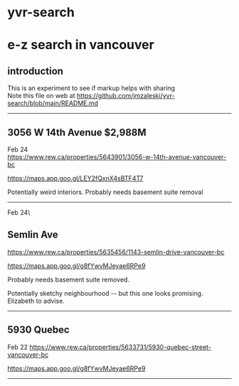 # yvr-search 

<!-- START doctoc -->
<!-- END doctoc -->

# e-z search in vancouver

## introduction
This is an experiment to see if markup helps with sharing\
Note this file on web at https://github.com/jmzaleski/yvr-search/blob/main/README.md
___

## 3056 W 14th Avenue $2,988M
Feb 24\
<https://www.rew.ca/properties/5643901/3056-w-14th-avenue-vancouver-bc>

<https://maps.app.goo.gl/LEY2fQxnX4sBTF4T7>

Potentially weird interiors. Probably needs basement suite removal
____
Feb 24\
## Semlin Ave
https://www.rew.ca/properties/5635456/1143-semlin-drive-vancouver-bc

https://maps.app.goo.gl/g8fYwvMJeyae6RPe9

Probably needs basement suite removed.

Potentially sketchy neighbourhood -- but this one looks promising. Elizabeth to advise.
____
## 5930 Quebec
Feb 22
https://www.rew.ca/properties/5633731/5930-quebec-street-vancouver-bc

https://maps.app.goo.gl/g8fYwvMJeyae6RPe9
___


